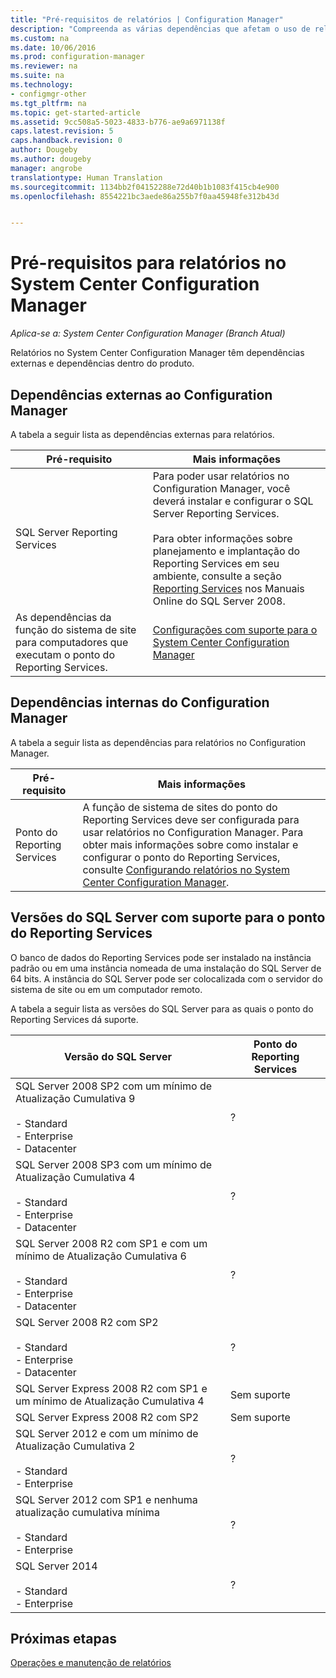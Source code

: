 ```yaml
---
title: "Pré-requisitos de relatórios | Configuration Manager"
description: "Compreenda as várias dependências que afetam o uso de relatórios no System Center Configuration Manager."
ms.custom: na
ms.date: 10/06/2016
ms.prod: configuration-manager
ms.reviewer: na
ms.suite: na
ms.technology:
- configmgr-other
ms.tgt_pltfrm: na
ms.topic: get-started-article
ms.assetid: 9cc508a5-5023-4833-b776-ae9a6971138f
caps.latest.revision: 5
caps.handback.revision: 0
author: Dougeby
ms.author: dougeby
manager: angrobe
translationtype: Human Translation
ms.sourcegitcommit: 1134bb2f04152288e72d40b1b1083f415cb4e900
ms.openlocfilehash: 8554221bc3aede86a255b7f0aa45948fe312b43d


---
```

# <a name="prerequisites-for-reporting-in-system-center-configuration-manager"></a>Pré-requisitos para relatórios no System Center Configuration Manager

*Aplica-se a: System Center Configuration Manager (Branch Atual)*

Relatórios no System Center Configuration Manager têm dependências externas e dependências dentro do produto.  

## <a name="dependencies-external-to-configuration-manager"></a>Dependências externas ao Configuration Manager  
 A tabela a seguir lista as dependências externas para relatórios.  

|Pré-requisito|Mais informações|  
|------------------|----------------------|  
|SQL Server Reporting Services|Para poder usar relatórios no Configuration Manager, você deverá instalar e configurar o SQL Server Reporting Services.<br /><br /> Para obter informações sobre planejamento e implantação do Reporting Services em seu ambiente, consulte a seção [Reporting Services](http://go.microsoft.com/fwlink/p/?LinkId=212032) nos Manuais Online do SQL Server 2008.|  
|As dependências da função do sistema de site para computadores que executam o ponto do Reporting Services.|[Configurações com suporte para o System Center Configuration Manager](../../../core/plan-design/configs/supported-configurations.md)|  

## <a name="dependencies-internal-to-configuration-manager"></a>Dependências internas do Configuration Manager  
 A tabela a seguir lista as dependências para relatórios no Configuration Manager.  

|Pré-requisito|Mais informações|  
|------------------|----------------------|  
|Ponto do Reporting Services|A função de sistema de sites do ponto do Reporting Services deve ser configurada para usar relatórios no Configuration Manager. Para obter mais informações sobre como instalar e configurar o ponto do Reporting Services, consulte [Configurando relatórios no System Center Configuration Manager](../../../core/servers/manage/configuring-reporting.md).|  

## <a name="supported-sql-server-versions-for-the-reporting-services-point"></a>Versões do SQL Server com suporte para o ponto do Reporting Services  
 O banco de dados do Reporting Services pode ser instalado na instância padrão ou em uma instância nomeada de uma instalação do SQL Server de 64 bits. A instância do SQL Server pode ser colocalizada com o servidor do sistema de site ou em um computador remoto.  

 A tabela a seguir lista as versões do SQL Server para as quais o ponto do Reporting Services dá suporte.  

|Versão do SQL Server|Ponto do Reporting Services|  
|------------------------|------------------------------|  
|SQL Server 2008 SP2 com um mínimo de Atualização Cumulativa 9<br /><br /> -   Standard<br />-   Enterprise<br />-   Datacenter|?|  
|SQL Server 2008 SP3 com um mínimo de Atualização Cumulativa 4<br /><br /> -   Standard<br />-   Enterprise<br />-   Datacenter|?|  
|SQL Server 2008 R2 com SP1 e com um mínimo de Atualização Cumulativa 6<br /><br /> -   Standard<br />-   Enterprise<br />-   Datacenter|?|  
|SQL Server 2008 R2 com SP2<br /><br /> -   Standard<br />-   Enterprise<br />-   Datacenter|?|  
|SQL Server Express 2008 R2 com SP1 e um mínimo de Atualização Cumulativa 4|Sem suporte|  
|SQL Server Express 2008 R2 com SP2|Sem suporte|  
|SQL Server 2012 e com um mínimo de Atualização Cumulativa 2<br /><br /> -   Standard<br />-   Enterprise|?|  
|SQL Server 2012 com SP1 e nenhuma atualização cumulativa mínima<br /><br /> -   Standard<br />-   Enterprise|?|  
|SQL Server 2014<br /><br /> -   Standard<br />-   Enterprise|?|  

## <a name="next-steps"></a>Próximas etapas
[Operações e manutenção de relatórios](operations-and-maintenance-for-reporting.md)



<!--HONumber=Nov16_HO1-->



